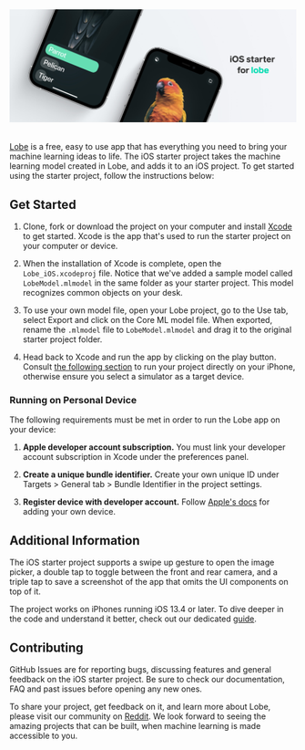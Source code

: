 <div style="text-align:center"><img src="https://github.com/lobe/iOS-bootstrap/blob/master/Assets/header.jpg" /></div>
<br>

[Lobe](http://lobe.ai/) is a free, easy to use app that has everything you need to bring your machine learning ideas to life. The iOS starter project takes the machine learning model created in Lobe, and adds it to an iOS project. To get started using the starter project, follow the instructions below:

## Get Started

1. Clone, fork or download the project on your computer and install [Xcode](https://apps.apple.com/us/app/xcode/id497799835?mt=12) to get started. Xcode is the app that's used to run the starter project on your computer or device.

2. When the installation of Xcode is complete, open the `Lobe_iOS.xcodeproj` file. Notice that we've added a sample model called `LobeModel.mlmodel` in the same folder as your starter project. This model recognizes common objects on your desk.

3. To use your own model file, open your Lobe project, go to the Use tab, select Export and click on the Core ML model file. When exported, rename the `.mlmodel` file to `LobeModel.mlmodel` and drag it to the original starter project folder.

4. Head back to Xcode and run the app by clicking on the play button. Consult [the following section](#Running-on-Personal-Device) to run your project directly on your iPhone, otherwise ensure you select a simulator as a target device.

### Running on Personal Device

The following requirements must be met in order to run the Lobe app on your device:

1. **Apple developer account subscription.** You must link your developer account subscription in Xcode under the preferences panel. 

2. **Create a unique bundle identifier.** Create your own unique ID under Targets > General tab > Bundle Identifier in the project settings.

3. **Register device with developer account.** Follow [Apple's docs](https://developer.apple.com/documentation/xcode/distributing_your_app_to_registered_devices) for adding your own device.

## Additional Information

The iOS starter project supports a swipe up gesture to open the image picker, a double tap to toggle between the front and rear camera, and a triple tap to save a screenshot of the app that omits the UI components on top of it.

The project works on iPhones running iOS 13.4 or later. To dive deeper in the code and understand it better, check out our dedicated [guide](https://github.com/lobe/iOS-bootstrap/tree/master/Lobe_iOS).

## Contributing

GitHub Issues are for reporting bugs, discussing features and general feedback on the iOS starter project. Be sure to check our documentation, FAQ and past issues before opening any new ones.

To share your project, get feedback on it, and learn more about Lobe, please visit our community on [Reddit](https://www.reddit.com/r/Lobe/). We look forward to seeing the amazing projects that can be built, when machine learning is made accessible to you.
